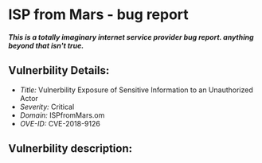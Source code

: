# ISP from Mars - bug report
##### This is a totally imaginary internet service provider bug report. anything beyond that isn't true.


## Vulnerbility Details:
 - *Title:* Vulnerbility Exposure of Sensitive Information to an Unauthorized Actor
 - *Severity:* Critical
 - *Domain:* ISPfromMars.om
 - *OVE-ID:* CVE-2018-9126

## Vulnerbility description: 
